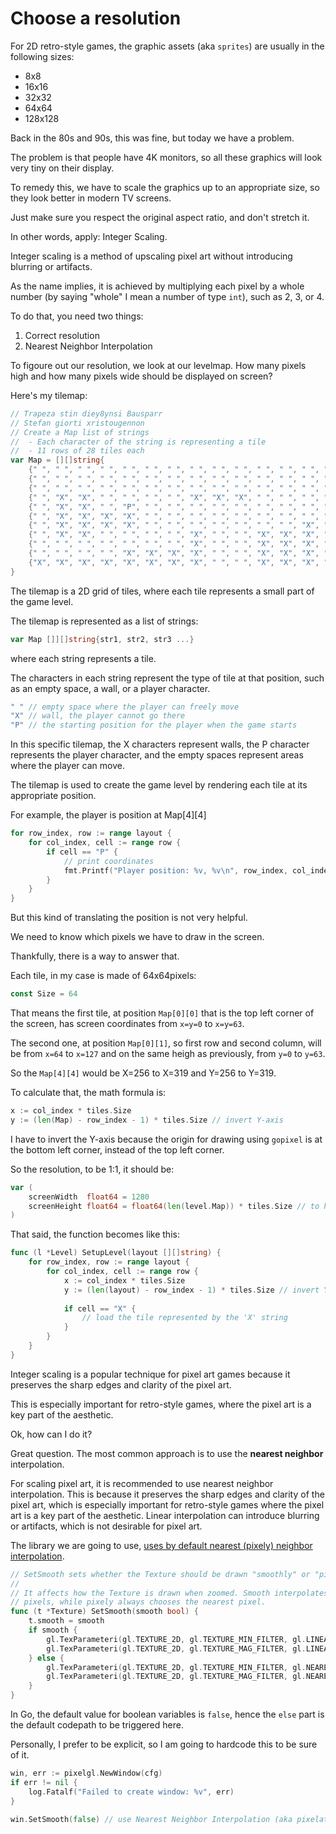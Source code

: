 # Choose a resolution

For 2D retro-style games, the graphic assets (aka `sprites`) are usually in the following sizes:

* 8x8
* 16x16
* 32x32
* 64x64
* 128x128

Back in the 80s and 90s, this was fine, but today we have a problem.

The problem is that people have 4K monitors, so all these graphics will look very tiny on their display.

To remedy this, we have to scale the graphics up to an appropriate size, so they look better in modern TV screens.

Just make sure you respect the original aspect ratio, and don't stretch it.

In other words, apply: Integer Scaling.

Integer scaling is a method of upscaling pixel art without introducing blurring or artifacts.

As the name implies, it is achieved by multiplying each pixel by a whole number (by saying "whole" I mean a number of type `int`), such as 2, 3, or 4.

To do that, you need two things:

1. Correct resolution
2. Nearest Neighbor Interpolation

To figoure out our resolution, we look at our levelmap.
How many pixels high and how many pixels wide should be displayed on screen?

Here's my tilemap:

```go
// Trapeza stin diey8ynsi Bausparr
// Stefan giorti xristougennon
// Create a Map list of strings
//  - Each character of the string is representing a tile
//  - 11 rows of 28 tiles each
var Map = [][]string{
	{" ", " ", " ", " ", " ", " ", " ", " ", " ", " ", " ", " ", " ", " ", " ", " ", " ", " ", " ", " ", " ", " ", " ", " ", " ", " ", " ", " "},
	{" ", " ", " ", " ", " ", " ", " ", " ", " ", " ", " ", " ", " ", " ", " ", " ", " ", " ", " ", " ", " ", " ", " ", " ", " ", " ", " ", " "},
	{" ", " ", " ", " ", " ", " ", " ", " ", " ", " ", " ", " ", " ", " ", " ", " ", " ", " ", " ", " ", " ", " ", " ", " ", " ", " ", " ", " "},
	{" ", "X", "X", " ", " ", " ", " ", "X", "X", "X", " ", " ", " ", " ", " ", " ", " ", " ", " ", " ", " ", " ", " ", "X", "X", " ", " ", " "},
	{" ", "X", "X", " ", "P", " ", " ", " ", " ", " ", " ", " ", " ", " ", " ", " ", " ", " ", " ", " ", " ", " ", " ", " ", " ", " ", " ", " "},
	{" ", "X", "X", "X", "X", " ", " ", " ", " ", " ", " ", " ", " ", "X", "X", " ", " ", " ", " ", " ", " ", " ", " ", " ", " ", "X", "X", " "},
	{" ", "X", "X", "X", "X", " ", " ", " ", " ", " ", " ", " ", "X", "X", " ", " ", " ", " ", " ", " ", " ", " ", " ", " ", " ", " ", " ", " "},
	{" ", "X", "X", " ", " ", " ", " ", "X", " ", " ", "X", "X", "X", "X", " ", " ", " ", " ", "X", "X", " ", " ", "X", "X", " ", " ", " ", " "},
	{" ", " ", " ", " ", " ", " ", " ", "X", " ", " ", "X", "X", "X", "X", " ", " ", " ", " ", "X", "X", " ", " ", "X", "X", "X", " ", " ", " "},
	{" ", " ", " ", " ", "X", "X", "X", "X", " ", " ", "X", "X", "X", "X", "X", "X", " ", " ", "X", "X", " ", " ", "X", "X", "X", "X", " ", " "},
	{"X", "X", "X", "X", "X", "X", "X", "X", " ", " ", "X", "X", "X", "X", "X", "X", " ", " ", "X", "X", " ", " ", "X", "X", "X", "X", " ", " "},
}
```

The tilemap is a 2D grid of tiles, where each tile represents a small part of the game level.

The tilemap is represented as a list of strings:

```go
var Map []][]string{str1, str2, str3 ...}
```

where each string represents a tile.


The characters in each string represent the type of tile at that position, such as an empty space, a wall, or a player character.

```go
" " // empty space where the player can freely move
"X" // wall, the player cannot go there
"P" // the starting position for the player when the game starts
```

In this specific tilemap, the X characters represent walls, the P character represents the player character, and the empty spaces represent areas where the player can move.

The tilemap is used to create the game level by rendering each tile at its appropriate position.

For example, the player is position at Map[4][4]

```go
for row_index, row := range layout {
	for col_index, cell := range row {
		if cell == "P" {
			// print coordinates
			fmt.Printf("Player position: %v, %v\n", row_index, col_index)
		}
    }
}
```

But this kind of translating the position is not very helpful.

We need to know which pixels we have to draw in the screen.

Thankfully, there is a way to answer that.

Each tile, in my case is made of 64x64pixels:

```go
const Size = 64
```

That means the first tile, at position `Map[0][0]` that is the top left corner of the screen, has screen coordinates from `x=y=0` to `x=y=63`.

The second one, at position `Map[0][1]`, so first row and second column, will be from `x=64` to `x=127` and on the same heigh as previously, from `y=0` to `y=63`.

So the `Map[4][4]` would be X=256 to X=319 and Y=256 to Y=319.

To calculate that, the math formula is:

```go
x := col_index * tiles.Size
y := (len(Map) - row_index - 1) * tiles.Size // invert Y-axis
```

I have to invert the Y-axis because the origin for drawing using `gopixel` is at the bottom left corner, instead of the top left corner.

So the resolution, to be 1:1, it should be:

```go
var (
	screenWidth  float64 = 1280
	screenHeight float64 = float64(len(level.Map)) * tiles.Size // to have integer scaling
)
```

That said, the function becomes like this:

```go
func (l *Level) SetupLevel(layout [][]string) {
	for row_index, row := range layout {
		for col_index, cell := range row {
			x := col_index * tiles.Size
			y := (len(layout) - row_index - 1) * tiles.Size // invert Y-axis
			 
			if cell == "X" {
				// load the tile represented by the 'X' string
			}
		}
	}
}
```

Integer scaling is a popular technique for pixel art games because it preserves the sharp edges and clarity of the pixel art.

This is especially important for retro-style games, where the pixel art is a key part of the aesthetic.

Ok, how can I do it?

Great question.
The most common approach is to use the  **nearest neighbor** interpolation.

For scaling pixel art, it is recommended to use nearest neighbor interpolation. This is because it preserves the sharp edges and clarity of the pixel art, which is especially important for retro-style games where the pixel art is a key part of the aesthetic. Linear interpolation can introduce blurring or artifacts, which is not desirable for pixel art.

The library we are going to use, [uses by default nearest (pixely) neighbor interpolation](https://github.com/gopxl/glhf/blob/90c5b7c2543df34700f5ac1562870dc349b46abc/texture.go#L120-L133).

```go
// SetSmooth sets whether the Texture should be drawn "smoothly" or "pixely".
//
// It affects how the Texture is drawn when zoomed. Smooth interpolates between the neighbour
// pixels, while pixely always chooses the nearest pixel.
func (t *Texture) SetSmooth(smooth bool) {
	t.smooth = smooth
	if smooth {
		gl.TexParameteri(gl.TEXTURE_2D, gl.TEXTURE_MIN_FILTER, gl.LINEAR)
		gl.TexParameteri(gl.TEXTURE_2D, gl.TEXTURE_MAG_FILTER, gl.LINEAR)
	} else {
		gl.TexParameteri(gl.TEXTURE_2D, gl.TEXTURE_MIN_FILTER, gl.NEAREST)
		gl.TexParameteri(gl.TEXTURE_2D, gl.TEXTURE_MAG_FILTER, gl.NEAREST)
	}
}
```

In Go, the default value for boolean variables is `false`, hence the `else` part is the default codepath to be triggered here.

Personally, I prefer to be explicit, so I am going to hardcode this to be sure of it.

```go
win, err := pixelgl.NewWindow(cfg)
if err != nil {
	log.Fatalf("Failed to create window: %v", err)
}

win.SetSmooth(false) // use Nearest Neighbor Interpolation (aka pixelated)
```